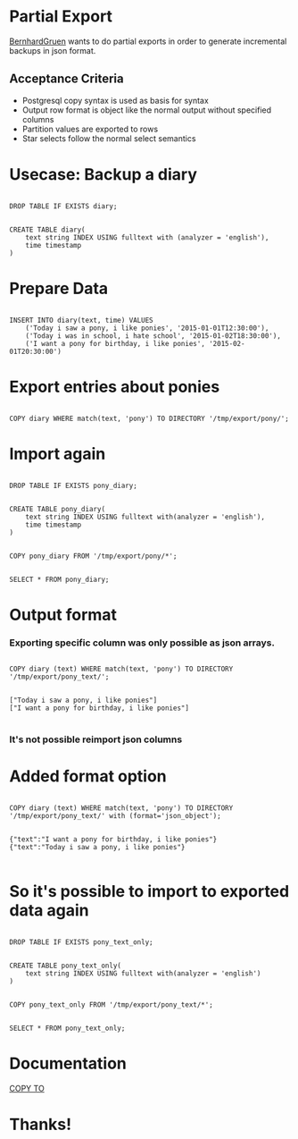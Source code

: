 # Partial Export

[BernhardGruen](https://github.com/BernhardGruen) wants to do partial exports
in order to generate incremental backups in json format.



## Acceptance Criteria

  * Postgresql copy syntax is used as basis for syntax
  * Output row format is object like the normal output without specified columns
  * Partition values are exported to rows
  * Star selects follow the normal select semantics



# Usecase: Backup a diary
<pre><code data-crate data-trim class="sql">
DROP TABLE IF EXISTS diary;
</code></pre>
<pre><code data-crate data-trim class="sql">
CREATE TABLE diary(
    text string INDEX USING fulltext with (analyzer = 'english'),
    time timestamp
)
</code></pre>
<crate-result></crate-result>



# Prepare Data
<pre><code data-crate data-trim class="sql">
INSERT INTO diary(text, time) VALUES
    ('Today i saw a pony, i like ponies', '2015-01-01T12:30:00'),
    ('Today i was in school, i hate school', '2015-01-02T18:30:00'),
    ('I want a pony for birthday, i like ponies', '2015-02-01T20:30:00')
</code></pre>
<crate-result></crate-result>



# Export entries about ponies
<pre><code data-crate data-trim class="sql">
COPY diary WHERE match(text, 'pony') TO DIRECTORY '/tmp/export/pony/';
</code></pre>
<crate-result></crate-result>



# Import again
<pre><code data-crate data-trim class="sql">
DROP TABLE IF EXISTS pony_diary;
</code></pre>
<pre><code data-crate data-trim class="sql">
CREATE TABLE pony_diary(
    text string INDEX USING fulltext with(analyzer = 'english'),
    time timestamp
)
</code></pre>

<pre><code data-crate data-trim class="sql">
COPY pony_diary FROM '/tmp/export/pony/*';
</code></pre>
<pre><code data-crate data-trim class="sql">
SELECT * FROM pony_diary;
</code></pre>
<crate-result></crate-result>




# Output format
### Exporting specific column was only possible as json arrays.
<pre><code data-crate data-trim class="sql">
COPY diary (text) WHERE match(text, 'pony') TO DIRECTORY '/tmp/export/pony_text/';
</code></pre>
<pre><code data-crate data-trim class="sql">
["Today i saw a pony, i like ponies"]
["I want a pony for birthday, i like ponies"]
</code>
</pre>
### It's not possible reimport json columns



# Added format option
<pre><code data-crate data-trim class="sql">
COPY diary (text) WHERE match(text, 'pony') TO DIRECTORY '/tmp/export/pony_text/' with (format='json_object');
</code></pre>
<pre><code data-crate data-trim class="sql">
{"text":"I want a pony for birthday, i like ponies"}
{"text":"Today i saw a pony, i like ponies"}
</code>
</pre>
<crate-result></crate-result>



# So it's possible to import to exported data again
<pre><code data-crate data-trim class="sql">
DROP TABLE IF EXISTS pony_text_only;
</code></pre>
<pre><code data-crate data-trim class="sql">
CREATE TABLE pony_text_only(
    text string INDEX USING fulltext with(analyzer = 'english')
)
</code></pre>

<pre><code data-crate data-trim class="sql">
COPY pony_text_only FROM '/tmp/export/pony_text/*';
</code></pre>
<pre><code data-crate data-trim class="sql">
SELECT * FROM pony_text_only;
</code></pre>
<crate-result></crate-result>



# Documentation
[COPY TO](http://crate.readthedocs.org/projects/crate/en/latest/sql/reference/copy_to.html#where-clause)



# Thanks!
